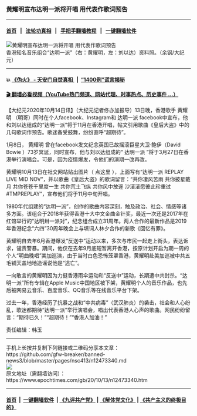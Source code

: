 ### 黄耀明宣布达明一派将开唱 用代表作歌词预告
------------------------

#### [首页](https://github.com/gfw-breaker/banned-news3/blob/master/README.md) &nbsp;&nbsp;|&nbsp;&nbsp; [法轮功真相](https://github.com/begood0513/basic/blob/master/README.md)  &nbsp;&nbsp;|&nbsp;&nbsp; [手把手翻墙教程](https://github.com/gfw-breaker/guides/wiki)  &nbsp;&nbsp;|&nbsp;&nbsp; [一键翻墙软件](https://github.com/gfw-breaker/nogfw/blob/master/README.md)  



<div><img alt="黄耀明宣布达明一派将开唱 用代表作歌词预告" class="attachment-djy_600_400 size-djy_600_400 wp-post-image" src="https://i.epochtimes.com/assets/uploads/2012/09/1209011344171369-600x400.jpg"/>
<div class="caption">
 香港知名音乐组合“达明一派”（右：黄耀明，左：刘以达）资料照。（余钢/大纪元）
</div></div><hr/>

#### 💥 [《伪火》 - 天安门自焚真相 ](http://158.247.195.190:10000/videos/blog/weihuo.html)&nbsp; |&nbsp; [“1400例”谎言揭秘  ](http://158.247.195.190:10000/videos/blog/jiexi1400.html)

#### [ 🎬  翻墙必看视频（YouTube热门频道、网站代理、时事热点、历史事件 ...）](https://github.com/gfw-breaker/links/blob/master/banned.md)

<div><p>
 【大纪元2020年10月14日讯】（大纪元记者佟亦加报导）13日晚，香港歌手
 <ok href="https://www.epochtimes.com/gb/tag/%E9%BB%84%E8%80%80%E6%98%8E.html">
  黄耀明
 </ok>
 （明哥）同时在个人facebook、Instagram和
 <ok href="https://www.epochtimes.com/gb/tag/%E8%BE%BE%E6%98%8E%E4%B8%80%E6%B4%BE.html">
  达明一派
 </ok>
 facebook中宣布，他和刘以达组成的“达明一派”将于11月在香港开唱，帖文引用歌曲《皇后大盗》中的几句歌词作预告。歌迷备受鼓舞，纷纷直呼“超期待”。
</p>
<p>
 1月8日，
 <ok href="https://www.epochtimes.com/gb/tag/%E9%BB%84%E8%80%80%E6%98%8E.html">
  黄耀明
 </ok>
 曾在facebook发文纪念英国已故摇滚巨星大卫·鲍伊（David Bowie ）73岁冥诞，同时宣布，他与刘以达组成的“
 <ok href="https://www.epochtimes.com/gb/tag/%E8%BE%BE%E6%98%8E%E4%B8%80%E6%B4%BE.html">
  达明一派
 </ok>
 ”将于3月27日在香港举行演唱会。可是，因为疫情爆发，令他们的演期一改再改。
</p>
<p>
 黄耀明10月13日在社交网站贴出图片（
 <ok href="https://www.facebook.com/AnthonyWongYiuMing/photos/a.249246735136004/3964944986899475/" rel="noopener noreferrer" target="_blank">
  点这里
 </ok>
 ），上面写有“达明一派 REPLAY LIVE MID NOV”，并以歌曲《皇后大盗》的歌词留言：“共你凄风苦雨 共你披星戴月 共你苍苍千里度一生 共你荒土飞纵 共你风中放逐 沙滚滚愿彼此珍重过 #TMPREPLAY”，宣布他们将于11月中旬开唱。
</p>
<p>
 1980年代组建的“达明一派”，创作的歌曲内容深刻，触及政治、社会、情感等诸多方面。该组合于2018年获得香港十大中文金曲金针奖，最近一次还是2017年在红馆举行的“达明卅一派对”，纪念组合成立31周年。两人合作的最新作品是2019年香港纪念“六四”30周年晚会上与填词人林夕合作的新歌《回忆有罪》。
</p>
<p>
 黄耀明自去年6月香港爆发“反送中”运动以来，多次与市民一起走上街头，表达诉求，谴责警暴。期间，他仅在去年9月底短暂离开香港，按原计划开启为期一周的个人“明曲晚唱”美加巡演，由于当时白色恐怖笼罩香港，黄耀明赴美加巡被中共五毛铺天盖地地造谣说他是“逃亡”。
</p>
<p>
 一向敢言的黄耀明因为力挺香港雨伞运动和“反送中”运动，长期遭中共封杀。“达明一派”所有专辑在Apple Music中国地区被下架，黄耀明个人的音乐作品，也先后被网易云音乐、百度音乐、QQ音乐等在线音乐平台下架。
</p>
<p>
 过去一年，香港经历了抗暴之战和“中共病毒”（武汉肺炎）的袭击，社会和人心纷乱，歌迷都期待“达明一派”举行演唱会，唱出代表香港人心声的歌曲。网民纷纷留言：“期待已久！”“超期待！”“香港人加油！”
</p>
<p>
 责任编辑：韩玉
</p>
</div>
<hr/>
手机上长按并复制下列链接或二维码分享本文章：<br/>
https://github.com/gfw-breaker/banned-news3/blob/master/pages/nsc413/n12473340.md <br/>
<a href='https://github.com/gfw-breaker/banned-news3/blob/master/pages/nsc413/n12473340.md'><img src='https://github.com/gfw-breaker/banned-news3/blob/master/pages/nsc413/n12473340.md.png'/></a> <br/>
原文地址（需翻墙访问）：https://www.epochtimes.com/gb/20/10/13/n12473340.htm


------------------------
#### [首页](https://github.com/gfw-breaker/banned-news3/blob/master/README.md) &nbsp;|&nbsp; [一键翻墙软件](https://github.com/gfw-breaker/nogfw/blob/master/README.md) &nbsp;| [《九评共产党》](https://github.com/gfw-breaker/9ping.md/blob/master/README.md#九评之一评共产党是什么) | [《解体党文化》](https://github.com/gfw-breaker/jtdwh.md/blob/master/README.md) | [《共产主义的终极目的》](https://github.com/gfw-breaker/gczydzjmd.md/blob/master/README.md)


<img src='http://gfw-breaker.win/banned-news3/pages/nsc413/n12473340.md' width='0px' height='0px'/>